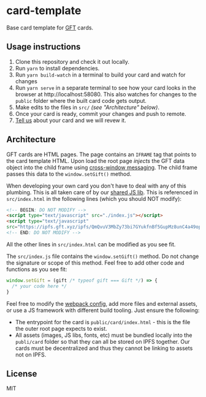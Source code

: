 # card-template

Base card template for [GFT](https://gft.xyz) cards.

## Usage instructions

1. Clone this repository and check it out locally.
1. Run `yarn` to install dependencies.
1. Run `yarn build-watch` in a terminal to build your card and watch for changes
1. Run `yarn serve` in a separate terminal to see how your card looks in the browser at http://localhost:58080. This also watches for changes to the `public` folder where the built card code gets output.
1. Make edits to the files in `src/` _(see "Architecture" below)_.
1. Once your card is ready, commit your changes and push to remote.
1. [Tell us](https://gft.xyz) about your card and we will revew it.

## Architecture

GFT cards are HTML pages. The page contains an `IFRAME` tag that points to the card template HTML. Upon load the root page _injects_ the GFT 
data object into the child frame using [cross-window messaging](https://developer.mozilla.org/en-US/docs/Web/API/Window/postMessage). The child 
frame passes this data to the `window.setGift()` method.

When developing your own card you don't have to deal with any of this plumbing. This is all taken care of by our [shared JS lib](https://githhub.com/sendgf/shared.js). This is referenced in `src/index.html` in the following lines (which you should NOT modify):


```html
<!-- BEGIN: DO NOT MODIFY -->
<script type="text/javascript" src="./index.js"></script>
<script type="text/javascript"
src="https://ipfs.gft.xyz/ipfs/QmQvuV3MbZy73bi7GYukfnBf5GupMz8unC4a49op8VHgvp/shared.js"></script>
<!-- END: DO NOT MODIFY -->
```

All the other lines in `src/index.html` can be modified as you see fit.

The `src/index.js` file contains the `window.setGift()` method. Do not change the signature or scope of this method. Feel free to add other 
code and functions as you see fit:

```js
window.setGift = (gift /* typeof gift === Gift */) => {
  /* your code here */
}
```

Feel free to modify the [webpack config](), add more files and external assets, or use a JS framework with different build tooling. Just ensure the following:

* The entrypoint for the card is `public/card/index.html` - this is the file the outer root page expects to exist.
* All assets (images, JS libs, fonts, etc) must be bundled locally into the `publi/card` folder so that they can all be stored on IPFS together. Our cards must be decentralized and thus they cannot be linking to assets not on IPFS.

## License

MIT